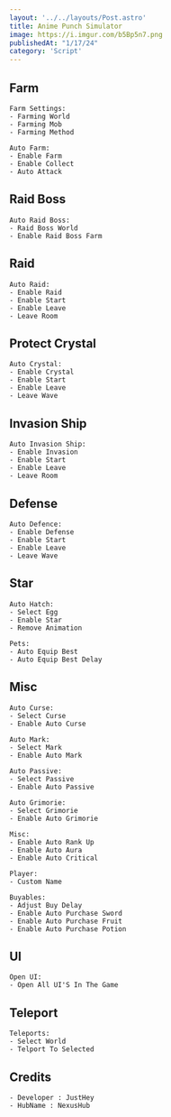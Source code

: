```yaml
---
layout: '../../layouts/Post.astro'
title: Anime Punch Simulator
image: https://i.imgur.com/b5Bp5n7.png
publishedAt: "1/17/24"
category: 'Script'
---
```


## Farm
```
Farm Settings:
- Farming World
- Farming Mob
- Farming Method

Auto Farm:
- Enable Farm
- Enable Collect
- Auto Attack
```

## Raid Boss
```
Auto Raid Boss:
- Raid Boss World
- Enable Raid Boss Farm
```

## Raid
```
Auto Raid:
- Enable Raid
- Enable Start
- Enable Leave
- Leave Room
```

## Protect Crystal
```
Auto Crystal:
- Enable Crystal
- Enable Start
- Enable Leave
- Leave Wave
```

## Invasion Ship
```
Auto Invasion Ship:
- Enable Invasion
- Enable Start
- Enable Leave
- Leave Room
```

## Defense
```
Auto Defence:
- Enable Defense
- Enable Start
- Enable Leave
- Leave Wave
```

## Star
```
Auto Hatch:
- Select Egg
- Enable Star
- Remove Animation

Pets:
- Auto Equip Best
- Auto Equip Best Delay
```

## Misc
```
Auto Curse:
- Select Curse
- Enable Auto Curse

Auto Mark:
- Select Mark
- Enable Auto Mark

Auto Passive:
- Select Passive
- Enable Auto Passive

Auto Grimorie:
- Select Grimorie
- Enable Auto Grimorie

Misc:
- Enable Auto Rank Up
- Enable Auto Aura
- Enable Auto Critical

Player:
- Custom Name

Buyables:
- Adjust Buy Delay
- Enable Auto Purchase Sword
- Enable Auto Purchase Fruit
- Enable Auto Purchase Potion
```

## UI
```
Open UI:
- Open All UI'S In The Game
```

## Teleport
```
Teleports:
- Select World
- Telport To Selected
```

## Credits
```
- Developer : JustHey
- HubName : NexusHub
```